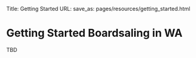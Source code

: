 Title: Getting Started
URL:
save_as: pages/resources/getting_started.html

# Getting Started Boardsaling in WA

TBD
